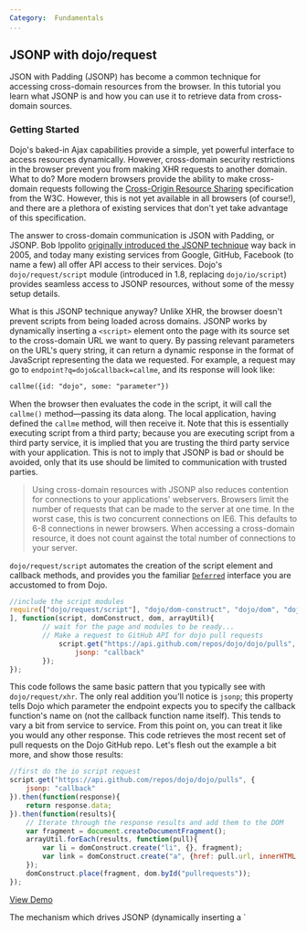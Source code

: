 ```yaml
---
Category:  Fundamentals
...
```


## JSONP with dojo/request

JSON with Padding (JSONP) has become a common technique for accessing cross-domain resources from the browser.  In this tutorial you learn what JSONP is and how you can use it to retrieve data from cross-domain sources.


### Getting Started

Dojo's baked-in Ajax capabilities provide a simple, yet powerful interface to access resources dynamically.  However, cross-domain security restrictions in the browser prevent you from making XHR requests to another domain.  What to do?  More modern browsers provide the ability to make cross-domain requests following the [Cross-Origin Resource Sharing](http://www.w3.org/TR/cors) specification from the W3C.  However, this is not yet available in all browsers (of course!), and there are a plethora of existing services that don't yet take advantage of this specification.

The answer to cross-domain communication is JSON with Padding, or JSONP.  Bob Ippolito [originally introduced the JSONP technique](http://bob.pythonmac.org/archives/2005/12/05/remote-json-jsonp/) way back in 2005, and today many existing services from Google, GitHub, Facebook (to name a few) all offer API access to their services.  Dojo's `dojo/request/script` module (introduced in 1.8, replacing `dojo/io/script`) provides seamless access to JSONP resources, without some of the messy setup details.

What is this JSONP technique anyway?  Unlike XHR, the browser doesn't prevent scripts from being loaded across domains.  JSONP works by dynamically inserting a `<script>` element onto the page with its source set to the cross-domain URL we want to query. By passing relevant parameters on the URL's query string,
it can return a dynamic response in the format of JavaScript representing the data we requested. For example, a request may go to `endpoint?q=dojo&callback=callme`, and its response will look like:

```html
callme({id: "dojo", some: "parameter"})
```


When the browser then evaluates the code in the script, it will call the `callme()` method&mdash;passing its data along. The local application, having defined the `callme` method, will then receive it.  Note that this is essentially executing script from a third party; because you are executing script from a third party service, it is implied that you are trusting the third party service with your application.  This is not to imply that JSONP is bad or should be avoided, only that its use should be limited to communication with trusted parties.

>	Using cross-domain resources with JSONP also reduces contention for connections to your applications' webservers.  Browsers limit the number of requests that can be made to the server at one time. In the worst case, this is two concurrent connections on IE6.   This defaults to 6-8 connections in newer browsers.  When accessing a cross-domain resource, it does not count against the total number of connections to your server.

`dojo/request/script` automates the creation of the script element and callback methods, and provides you the familiar [`Deferred`](../deferreds/) interface you are accustomed to from Dojo.

```js
//include the script modules
require(["dojo/request/script"], "dojo/dom-construct", "dojo/dom", "dojo/_base/array", "dojo/domReady!"
], function(script, domConstruct, dom, arrayUtil){
		// wait for the page and modules to be ready...
		// Make a request to GitHub API for dojo pull requests
			script.get("https://api.github.com/repos/dojo/dojo/pulls", {
				jsonp: "callback"
		});
});
```


This code follows the same basic pattern that you typically see with `dojo/request/xhr`.  The only real addition you'll notice is `jsonp`; this property tells Dojo which parameter the endpoint expects you to specify the callback function's name on (not the callback function name itself). This tends to vary a bit from service to service.  From this point on, you can treat it like you would any other response.  This code retrieves the most recent set of pull requests on the Dojo GitHub repo.  Let's flesh out the example a bit more, and show those results:

```js
//first do the io script request
script.get("https://api.github.com/repos/dojo/dojo/pulls", {
	jsonp: "callback"
}).then(function(response){
	return response.data;
}).then(function(results){
	// Iterate through the response results and add them to the DOM
	var fragment = document.createDocumentFragment();
	arrayUtil.forEach(results, function(pull){
		var li = domConstruct.create("li", {}, fragment);
		var link = domConstruct.create("a", {href: pull.url, innerHTML: pull.title}, li);
	});
	domConstruct.place(fragment, dom.byId("pullrequests"));
});
```


[View Demo](demo/demo.html)

<!-- pro-tip blocks -->
<p class="proTip">
The mechanism which drives JSONP (dynamically inserting a `<script>` tag) is unable to handle errors in the same way a standard Ajax request would. The browser never signals to the application when the script that is loading fails with an HTTP error (404, 500, etc.), and so the `dojo/request/script` callback never receives any signal for this either.  To allow your application to proceed instead of waiting on this script to return forever, you can set a `timeout` property for the `dojo/request/script` request.  If the callback hasn't been completed before the timeout is triggered, the `Deferred` will be rejected so your application can take appropriate action.

<!-- tutorials end with a "Conclusion" block -->

### Conclusion

JSONP gives you access to a rich set of resources which you can creatively mash-up with your own applications to create effective and interesting interfaces with ease.  Most major web service providers provide some amount of access to their services using JSONP.  Even within a single organization, accessing services via JSONP on a different subdomain can reduce contention for the limited number of concurrent connections some browsers allow to the server.  Following the same patterns you are already used to with standard `dojo/request`, you should now be able to consume a cross-domain resource.

If you are looking for practice, you could try to access the Flickr JSON API and display the resulting images. To help you get started, here is a Flickr URL which will return Dojo Toolkit-tagged images: [http://api.flickr.com/services/feeds/photos_public.gne?tags=dojotoolkit&amp;lang=en-us&amp;format=json](http://api.flickr.com/services/feeds/photos_public.gne?tags=dojotoolkit&lang=en-us&format=json)

### For further reading

*   [Tutorial: Ajax with Dojo](../ajax/)
*   [Dojo Toolkit Reference Guide: dojo/request/script](/reference-guide/1.10/dojo/request/script.html)
*   [Dojo Toolkit API Documentation: dojo/request/script](/api/?qs=1.10/dojo/request/script)
*   [Overcome security threats for Ajax applications](http://www.ibm.com/developerworks/xml/library/x-ajaxsecurity.html)